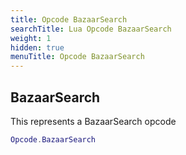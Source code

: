```yaml
---
title: Opcode BazaarSearch
searchTitle: Lua Opcode BazaarSearch
weight: 1
hidden: true
menuTitle: Opcode BazaarSearch
---
```

## BazaarSearch

This represents a BazaarSearch opcode
```lua
Opcode.BazaarSearch
```